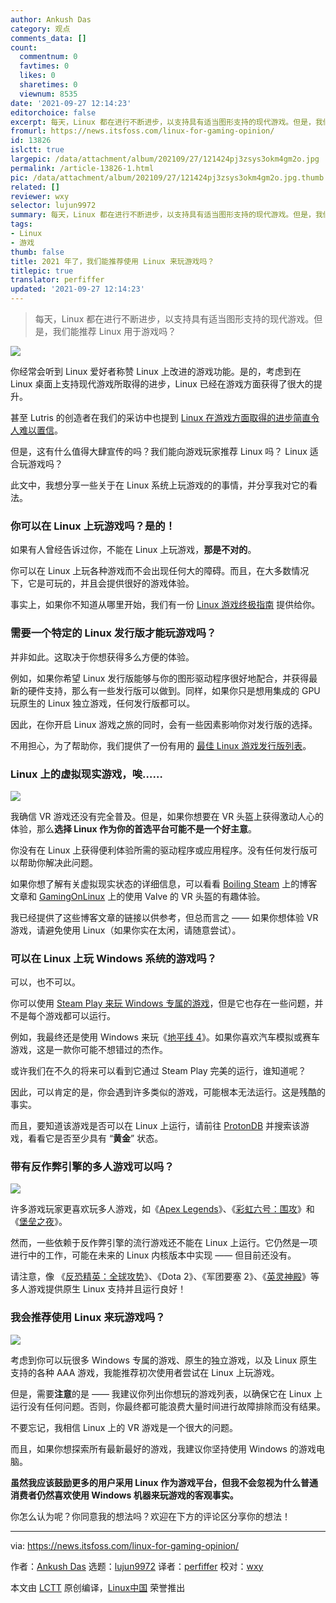 ```yaml
---
author: Ankush Das
category: 观点
comments_data: []
count:
  commentnum: 0
  favtimes: 0
  likes: 0
  sharetimes: 0
  viewnum: 8535
date: '2021-09-27 12:14:23'
editorchoice: false
excerpt: 每天，Linux 都在进行不断进步，以支持具有适当图形支持的现代游戏。但是，我们能推荐 Linux 用于游戏吗？
fromurl: https://news.itsfoss.com/linux-for-gaming-opinion/
id: 13826
islctt: true
largepic: /data/attachment/album/202109/27/121424pj3zsys3okm4gm2o.jpg
permalink: /article-13826-1.html
pic: /data/attachment/album/202109/27/121424pj3zsys3okm4gm2o.jpg.thumb.jpg
related: []
reviewer: wxy
selector: lujun9972
summary: 每天，Linux 都在进行不断进步，以支持具有适当图形支持的现代游戏。但是，我们能推荐 Linux 用于游戏吗？
tags:
- Linux
- 游戏
thumb: false
title: 2021 年了，我们能推荐使用 Linux 来玩游戏吗？
titlepic: true
translator: perfiffer
updated: '2021-09-27 12:14:23'
---
```



> 
> 每天，Linux 都在进行不断进步，以支持具有适当图形支持的现代游戏。但是，我们能推荐 Linux 用于游戏吗？
> 
> 
> 


![](/data/attachment/album/202109/27/121424pj3zsys3okm4gm2o.jpg)


你经常会听到 Linux 爱好者称赞 Linux 上改进的游戏功能。是的，考虑到在 Linux 桌面上支持现代游戏所取得的进步，Linux 已经在游戏方面获得了很大的提升。


甚至 Lutris 的创造者在我们的采访中也提到 [Linux 在游戏方面取得的进步简直令人难以置信](https://news.itsfoss.com/lutris-creator-interview/)。


但是，这有什么值得大肆宣传的吗？我们能向游戏玩家推荐 Linux 吗？ Linux 适合玩游戏吗？


此文中，我想分享一些关于在 Linux 系统上玩游戏的的事情，并分享我对它的看法。


### 你可以在 Linux 上玩游戏吗？是的！


如果有人曾经告诉过你，不能在 Linux 上玩游戏，**那是不对的**。


你可以在 Linux 上玩各种游戏而不会出现任何大的障碍。而且，在大多数情况下，它是可玩的，并且会提供很好的游戏体验。


事实上，如果你不知道从哪里开始，我们有一份 [Linux 游戏终极指南](https://itsfoss.com/linux-gaming-guide/) 提供给你。


### 需要一个特定的 Linux 发行版才能玩游戏吗？


并非如此。这取决于你想获得多么方便的体验。


例如，如果你希望 Linux 发行版能够与你的图形驱动程序很好地配合，并获得最新的硬件支持，那么有一些发行版可以做到。同样，如果你只是想用集成的 GPU 玩原生的 Linux 独立游戏，任何发行版都可以。


因此，在你开启 Linux 游戏之旅的同时，会有一些因素影响你对发行版的选择。


不用担心，为了帮助你，我们提供了一份有用的 [最佳 Linux 游戏发行版列表](https://itsfoss.com/linux-gaming-distributions/)。


### Linux 上的虚拟现实游戏，唉……


![](/data/attachment/album/202109/27/121425cwwhgkbz8wb9wghi.jpg)


我确信 VR 游戏还没有完全普及。但是，如果你想要在 VR 头盔上获得激动人心的体验，那么**选择 Linux 作为你的首选平台可能不是一个好主意**。


你没有在 Linux 上获得便利体验所需的驱动程序或应用程序。没有任何发行版可以帮助你解决此问题。


如果你想了解有关虚拟现实状态的详细信息，可以看看 [Boiling Steam](https://boilingsteam.com/the-state-of-virtual-reality-on-linux/) 上的博客文章和 [GamingOnLinux](https://www.gamingonlinux.com/2020/08/my-experiences-of-valves-vr-on-linux) 上的使用 Valve 的 VR 头盔的有趣体验。


我已经提供了这些博客文章的链接以供参考，但总而言之 —— 如果你想体验 VR 游戏，请避免使用 Linux（如果你实在太闲，请随意尝试）。


### 可以在 Linux 上玩 Windows 系统的游戏吗？


可以，也不可以。


你可以使用 [Steam Play 来玩 Windows 专属的游戏](https://itsfoss.com/steam-play/)，但是它也存在一些问题，并不是每个游戏都可以运行。


例如，我最终还是使用 Windows 来玩《[地平线 4](https://forzamotorsport.net/en-US/games/fh4)》。如果你喜欢汽车模拟或赛车游戏，这是一款你可能不想错过的杰作。


或许我们在不久的将来可以看到它通过 Steam Play 完美的运行，谁知道呢？


因此，可以肯定的是，你会遇到许多类似的游戏，可能根本无法运行。这是残酷的事实。


而且，要知道该游戏是否可以在 Linux 上运行，请前往 [ProtonDB](https://www.protondb.com/) 并搜索该游戏，看看它是否至少具有 “**黄金**” 状态。


### 带有反作弊引擎的多人游戏可以吗？


![](/data/attachment/album/202109/27/121426hil3dnalqp384npk.jpg)


许多游戏玩家更喜欢玩多人游戏，如《[Apex Legends](https://www.ea.com/games/apex-legends)》、《[彩虹六号：围攻](https://www.ubisoft.com/en-us/game/rainbow-six/siege)》和《[堡垒之夜](https://www.epicgames.com/fortnite/en-US/home)》。


然而，一些依赖于反作弊引擎的流行游戏还不能在 Linux 上运行。它仍然是一项进行中的工作，可能在未来的 Linux 内核版本中实现 —— 但目前还没有。


请注意，像 《[反恐精英：全球攻势](https://store.steampowered.com/app/730/CounterStrike_Global_Offensive/)》、《Dota 2》、《军团要塞 2》、《[英灵神殿](https://store.steampowered.com/app/892970/Valheim/)》等多人游戏提供原生 Linux 支持并且运行良好！


### 我会推荐使用 Linux 来玩游戏吗？


![](/data/attachment/album/202109/27/121427oo023g9609ofo0zk.jpg)


考虑到你可以玩很多 Windows 专属的游戏、原生的独立游戏，以及 Linux 原生支持的各种 AAA 游戏，我能推荐初次使用者尝试在 Linux 上玩游戏。


但是，需要**注意**的是 —— 我建议你列出你想玩的游戏列表，以确保它在 Linux 上运行没有任何问题。否则，你最终都可能浪费大量时间进行故障排除而没有结果。


不要忘记，我相信 Linux 上的 VR 游戏是一个很大的问题。


而且，如果你想探索所有最新最好的游戏，我建议你坚持使用 Windows 的游戏电脑。


**虽然我应该鼓励更多的用户采用 Linux 作为游戏平台，但我不会忽视为什么普通消费者仍然喜欢使用 Windows 机器来玩游戏的客观事实。**


你怎么认为呢？你同意我的想法吗？欢迎在下方的评论区分享你的想法！




---


via: <https://news.itsfoss.com/linux-for-gaming-opinion/>


作者：[Ankush Das](https://news.itsfoss.com/author/ankush/) 选题：[lujun9972](https://github.com/lujun9972) 译者：[perfiffer](https://github.com/perfiffer) 校对：[wxy](https://github.com/wxy)


本文由 [LCTT](https://github.com/LCTT/TranslateProject) 原创编译，[Linux中国](https://linux.cn/) 荣誉推出